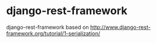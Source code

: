 # django-rest-framework
django-rest-framework based on http://www.django-rest-framework.org/tutorial/1-serialization/
